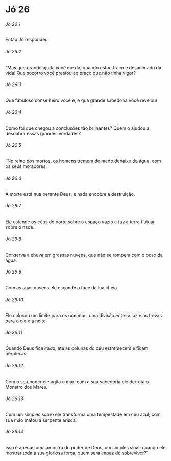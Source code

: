 # Jó 26

###### Jó 26:1

Então Jó respondeu:

###### Jó 26:2

“Mas que grande ajuda você me dá, quando estou fraco e desanimado da vida! Que socorro você prestou ao braço que não tinha vigor?

###### Jó 26:3

Que fabuloso conselheiro você é, e que grande sabedoria você revelou!

###### Jó 26:4

Como foi que chegou a conclusões tão brilhantes? Quem o ajudou a descobrir essas grandes verdades?

###### Jó 26:5

“No reino dos mortos, os homens tremem de medo debaixo da água, com os seus moradores.

###### Jó 26:6

A morte está nua perante Deus, e nada encobre a destruição.

###### Jó 26:7

Ele estende os céus do norte sobre o espaço vazio e faz a terra flutuar sobre o nada.

###### Jó 26:8

Conserva a chuva em grossas nuvens, que não se rompem com o peso da água.

###### Jó 26:9

Com as suas nuvens ele esconde a face da lua cheia.

###### Jó 26:10

Ele colocou um limite para os oceanos, uma divisão entre a luz e as trevas para o dia e a noite.

###### Jó 26:11

Quando Deus fica irado, até as colunas do céu estremecem e ficam perplexas.

###### Jó 26:12

Com o seu poder ele agita o mar; com a sua sabedoria ele derrota o Monstro dos Mares.

###### Jó 26:13

Com um simples sopro ele transforma uma tempestade em céu azul; com sua mão matou a serpente arisca.

###### Jó 26:14

Isso é apenas uma amostra do poder de Deus, um simples sinal; quando ele mostrar toda a sua gloriosa força, quem será capaz de sobreviver?”

